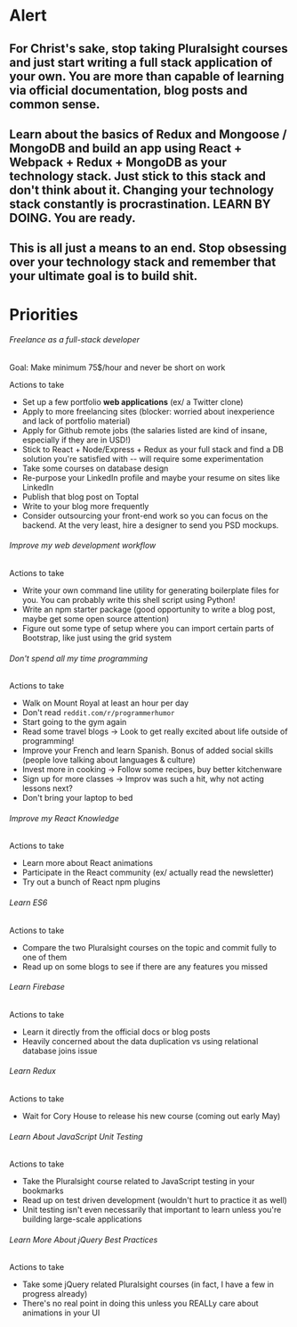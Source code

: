 # Alert

## For Christ's sake, stop taking Pluralsight courses and just start writing a full stack application of your own. You are more than capable of learning via official documentation, blog posts and common sense.

## Learn about the basics of Redux and Mongoose / MongoDB and build an app using React + Webpack + Redux + MongoDB as your technology stack. Just stick to this stack and don't think about it. Changing your technology stack constantly is procrastination. LEARN BY DOING. You are ready.

## This is all just a means to an end. Stop obsessing over your technology stack and remember that your ultimate goal is to build shit.

# Priorities

###### Freelance as a full-stack developer

Goal: Make minimum 75$/hour and never be short on work

Actions to take
- Set up a few portfolio **web applications** (ex/ a Twitter clone)
- Apply to more freelancing sites (blocker: worried about inexperience and lack of portfolio material)
- Apply for Github remote jobs (the salaries listed are kind of insane, especially if they are in USD!)
- Stick to React + Node/Express + Redux as your full stack and find a DB solution you're satisfied with -- will require some experimentation
- Take some courses on database design
- Re-purpose your LinkedIn profile and maybe your resume on sites like LinkedIn
- Publish that blog post on Toptal
- Write to your blog more frequently
- Consider outsourcing your front-end work so you can focus on the backend. At the very least, hire a designer to send you PSD mockups.

###### Improve my web development workflow

Actions to take
- Write your own command line utility for generating boilerplate files for you. You can probably write this shell script using Python!
- Write an npm starter package (good opportunity to write a blog post, maybe get some open source attention)
- Figure out some type of setup where you can import certain parts of Bootstrap, like just using the grid system

###### Don't spend all my time programming

Actions to take
- Walk on Mount Royal at least an hour per day
- Don't read `reddit.com/r/programmerhumor`
- Start going to the gym again
- Read some travel blogs -> Look to get really excited about life outside of programming!
- Improve your French and learn Spanish. Bonus of added social skills (people love talking about languages & culture)
- Invest more in cooking -> Follow some recipes, buy better kitchenware
- Sign up for more classes -> Improv was such a hit, why not acting lessons next?
- Don't bring your laptop to bed

###### Improve my React Knowledge

Actions to take
- Learn more about React animations
- Participate in the React community (ex/ actually read the newsletter)
- Try out a bunch of React npm plugins

###### Learn ES6

Actions to take
- Compare the two Pluralsight courses on the topic and commit fully to one of them
- Read up on some blogs to see if there are any features you missed

###### Learn Firebase

Actions to take
- Learn it directly from the official docs or blog posts
- Heavily concerned about the data duplication vs using relational database joins issue

###### Learn Redux

Actions to take
- Wait for Cory House to release his new course (coming out early May)

###### Learn About JavaScript Unit Testing

Actions to take
- Take the Pluralsight course related to JavaScript testing in your bookmarks
- Read up on test driven development (wouldn't hurt to practice it as well)
- Unit testing isn't even necessarily that important to learn unless you're building large-scale applications

###### Learn More About jQuery Best Practices

Actions to take
- Take some jQuery related Pluralsight courses (in fact, I have a few in progress already)
- There's no real point in doing this unless you REALLy care about animations in your UI
